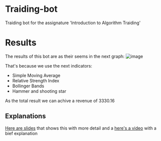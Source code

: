 # Traiding-bot
Traiding bot for the assignature 'Introduction to Algorithm Traiding'

# Results
The results of this bot are as their seems in the next graph:
![image](https://github.com/MateoManolio/Traiding-bot/assets/84589343/8e50596f-cc13-4326-9dfc-a4fc961d8957)

That's because we use the next indicators:
 - Simple Moving Average
 - Relative Strength Index
 - Bollinger Bands
 - Hammer and shooting star

As the total result we can achive a revenue of 3330.16

## Explanations
[Here are slides](https://docs.google.com/presentation/d/1e3Dy2_CvIKehX1Q4AMII7E8hkmCOZqXSCuQ4s69sFHc/edit?usp=sharing) that shows this with more detail and a [here's a video](https://drive.google.com/file/d/18SGlsOLGsK7eq61DwOZ9iKHU29t27Z0X/view?usp=sharing) with a bief explanation

